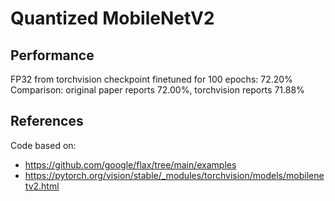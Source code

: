 # Quantized MobileNetV2


## Performance

FP32 from torchvision checkpoint finetuned for 100 epochs: 72.20%
Comparison: original paper reports 72.00%, torchvision reports 71.88%

## References

Code based on:
- https://github.com/google/flax/tree/main/examples
- https://pytorch.org/vision/stable/_modules/torchvision/models/mobilenetv2.html
